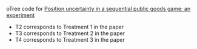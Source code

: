  oTree code for [Position uncertainty in a sequential public goods game: an experiment](https://arxiv.org/abs/2308.00179)

- T2 corresponds to Treatment 1 in the paper
- T3 corresponds to Treatment 2 in the paper 
- T4 corresponds to Treatment 3 in the paper  
